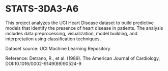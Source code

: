 # STATS-3DA3-A6

This project analyzes the UCI Heart Disease dataset to build predictive models that identify the presence of heart disease in patients. The analysis includes data preprocessing, visualization, model building, and interpretation using classification techniques.

Dataset source: UCI Machine Learning Repository

Reference: Detrano, R., et al. (1989). The American Journal of Cardiology, DOI:10.1016/0002-9149(89)90524-9

